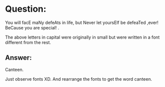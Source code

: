 
# Question:
You will facE maNy defeAts in life, but Never let yoursElf be defeaTed ,ever! BeCause you are special! .

The above letters in capital were originally in small but were written in a font different from the rest.


## Answer:
Canteen.


Just observe fonts XD. And rearrange the fonts to get the word canteen.
